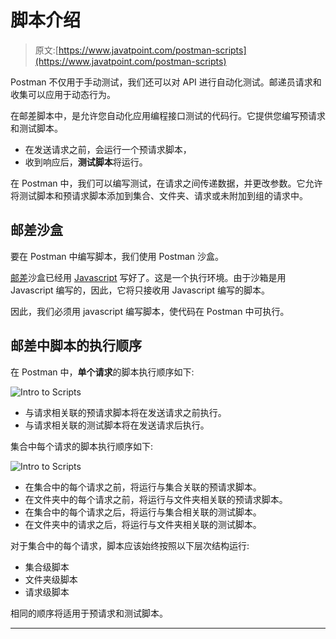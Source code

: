 # 脚本介绍

> 原文:[https://www.javatpoint.com/postman-scripts](https://www.javatpoint.com/postman-scripts)

Postman 不仅用于手动测试，我们还可以对 API 进行自动化测试。邮递员请求和收集可以应用于动态行为。

在邮差脚本中，是允许您自动化应用编程接口测试的代码行。它提供您编写预请求和测试脚本。

*   在发送请求之前，会运行一个预请求脚本，
*   收到响应后，**测试脚本**将运行。

在 Postman 中，我们可以编写测试，在请求之间传递数据，并更改参数。它允许将测试脚本和预请求脚本添加到集合、文件夹、请求或未附加到组的请求中。

## 邮差沙盒

要在 Postman 中编写脚本，我们使用 Postman 沙盒。

[邮差](https://www.javatpoint.com/postman)沙盒已经用 [Javascript](https://www.javatpoint.com/javascript-tutorial) 写好了。这是一个执行环境。由于沙箱是用 Javascript 编写的，因此，它将只接收用 Javascript 编写的脚本。

因此，我们必须用 javascript 编写脚本，使代码在 Postman 中可执行。

## 邮差中脚本的执行顺序

在 Postman 中，**单个请求**的脚本执行顺序如下:

![Intro to Scripts](../Images/da9ca74b9909018415ec7bf5012e9d2a.png)

*   与请求相关联的预请求脚本将在发送请求之前执行。
*   与请求相关联的测试脚本将在发送请求后执行。

集合中每个请求的脚本执行顺序如下:

![Intro to Scripts](../Images/d1836b99566fbfbcfba7e4f726033dc5.png)

*   在集合中的每个请求之前，将运行与集合关联的预请求脚本。
*   在文件夹中的每个请求之前，将运行与文件夹相关联的预请求脚本。
*   在集合中的每个请求之后，将运行与集合相关联的测试脚本。
*   在文件夹中的请求之后，将运行与文件夹相关联的测试脚本。

对于集合中的每个请求，脚本应该始终按照以下层次结构运行:

*   集合级脚本
*   文件夹级脚本
*   请求级脚本

相同的顺序将适用于预请求和测试脚本。

* * *